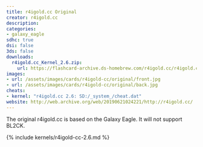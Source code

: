 ```yaml
---
title: r4igold.cc Original
creator: r4igold.cc
description:
categories:
- galaxy_eagle
sdhc: true
dsi: false
3ds: false
downloads:
  r4igold.cc_Kernel_2.6.zip:
    url: https://flashcard-archive.ds-homebrew.com/r4igold.cc/r4igold.cc_Kernel_2.6.zip
images:
- url: /assets/images/cards/r4igold-cc/original/front.jpg
- url: /assets/images/cards/r4igold-cc/original/back.jpg
cheats:
- kernel: "r4igold.cc 2.6: SD:/_system_/cheat.dat"
website: http://web.archive.org/web/20190621024221/http://r4igold.cc/
---
```


The original r4igold.cc is based on the Galaxy Eagle. It will not support BL2CK.

{% include kernels/r4igold-cc-2.6.md %}